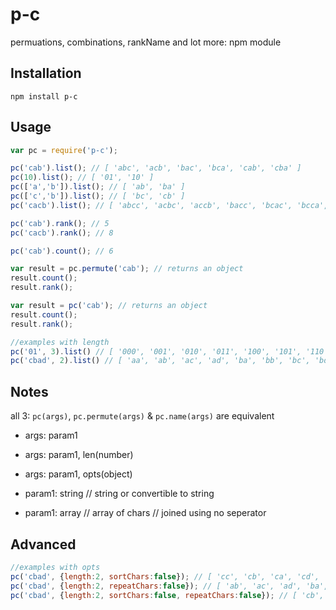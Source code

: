 # p-c
permuations, combinations, rankName and lot more: npm module

## Installation

```
npm install p-c
```

## Usage

```javascript
var pc = require('p-c');

pc('cab').list(); // [ 'abc', 'acb', 'bac', 'bca', 'cab', 'cba' ]
pc(10).list(); // [ '01', '10' ]
pc(['a','b']).list(); // [ 'ab', 'ba' ]
pc(['c','b']).list(); // [ 'bc', 'cb' ]
pc('cacb').list(); // [ 'abcc', 'acbc', 'accb', 'bacc', 'bcac', 'bcca', 'cabc', 'cacb', 'cbac', 'cbca', 'ccab', 'ccba' ]

pc('cab').rank(); // 5
pc('cacb').rank(); // 8

pc('cab').count(); // 6

var result = pc.permute('cab'); // returns an object
result.count();
result.rank();

var result = pc('cab'); // returns an object
result.count();
result.rank();

//examples with length
pc('01', 3).list() // [ '000', '001', '010', '011', '100', '101', '110', '111' ]
pc('cbad', 2).list() // [ 'aa', 'ab', 'ac', 'ad', 'ba', 'bb', 'bc', 'bd', 'ca', 'cb', 'cc', 'cd', 'da', 'db', 'dc', 'dd' ]
```
## Notes

all 3: `pc(args)`, `pc.permute(args)` & `pc.name(args)` are equivalent

* args: param1
* args: param1, len(number)
* args: param1, opts(object)

* param1: string // string or convertible to string
* param1: array  // array of chars // joined using no seperator

## Advanced

```javascript
//examples with opts
pc('cbad', {length:2, sortChars:false}); // [ 'cc', 'cb', 'ca', 'cd', 'bc', 'bb', 'ba', 'bd', 'ac', 'ab', 'aa', 'ad', 'dc', 'db', 'da', 'dd' ]
pc('cbad', {length:2, repeatChars:false}); // [ 'ab', 'ac', 'ad', 'ba', 'bc', 'bd', 'ca', 'cb', 'cd', 'da', 'db', 'dc' ]
pc('cbad', {length:2, sortChars:false, repeatChars:false}); // [ 'cb', 'ca', 'cd', 'bc', 'ba', 'bd', 'ac', 'ab', 'ad', 'dc', 'db', 'da' ]
```